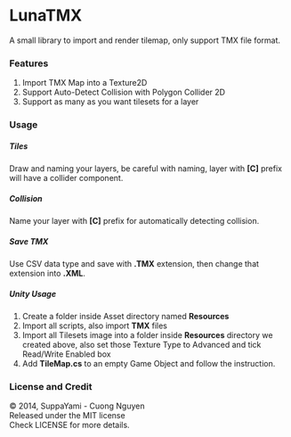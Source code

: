 LunaTMX
===========

A small library to import and render tilemap, only support TMX file format.

### Features

1. Import TMX Map into a Texture2D
2. Support Auto-Detect Collision with Polygon Collider 2D
3. Support as many as you want tilesets for a layer


### Usage

##### Tiles
Draw and naming your layers, be careful with naming, layer with **[C]** prefix will have a collider component.

##### Collision
Name your layer with **[C]** prefix for automatically detecting collision.

##### Save TMX
Use CSV data type and save with **.TMX** extension, then change that extension into **.XML**.

##### Unity Usage
1. Create a folder inside Asset directory named **Resources**
2. Import all scripts, also import **TMX** files
3. Import all Tilesets image into a folder inside **Resources** directory we created above, also set those Texture Type to Advanced and tick Read/Write Enabled box
4. Add **TileMap.cs** to an empty Game Object and follow the instruction.


### License and Credit
© 2014, SuppaYami - Cuong Nguyen  
Released under the MIT license  
Check LICENSE for more details.